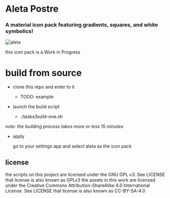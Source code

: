 # Aleta Postre 

### A material icon pack featuring gradients, squares, and white symbolics!

![aleta](https://hg.sr.ht/~germe-fur/aleta-postre/raw/other/Screenshots/presentacion.png?rev=tip)

this icon pack is a Work in Progress

# build from source

* clone this repo and enter to it

	- TODO: example

* launch the build script

	- ./tasks/build-one.sh

*note: the building process takes more or less 15 minutes*

* apply

	go to your settings app and select aleta as the icon pack

## license

the scripts on this project are licensed under the GNU GPL v3. See LICENSE
	that license is also known as GPLv3
the assets in this work are licensed under the Creative Commons Attribution-ShareAlike 4.0 International License. See LICENSE
	that license is also known as CC-BY-SA-4.0
